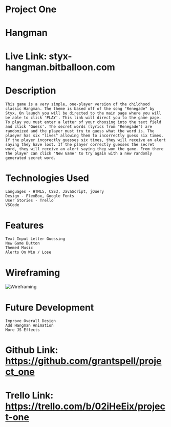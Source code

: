 # Project One

# Hangman

# Live Link: styx-hangman.bitballoon.com

# Description
    This game is a very simple, one-player version of the childhood classic Hangman. The theme is based off of the song "Renegade" by Styx. On launch you will be directed to the main page where you will be able to click 'PLAY'. This link will direct you to the game page. To play you must enter a letter of your choosing into the text field and click 'Guess'. The secret words (lyrics from "Renegade") are randomized and the player must try to guess what the word is. The plaeyer has six "lives" allowing them to incorrectly guess six times. If the player incorectly guesses six times, they will receive an alert saying they have lost. If the player correctly guesses the secret word, they will receive an alert saying they won the game. From there the player can click 'New Game' to try again with a new randomly generated secret word.


# Technologies Used
    Languages - HTML5, CSS3, JavaScript, jQuery
    Design - FlexBox, Google Fonts
    User Stories - Trello
    VSCode

# Features
    Text Input Letter Guessing
    New Game Button
    Themed Music
    Alerts On Win / Lose

# Wireframing

<img src="images/gameii.jpeg" alt="Wireframing" />

# Future Development
    Improve Overall Design
    Add Hangman Animation
    More JS Effects

# Github Link: https://github.com/grantspell/project_one
# Trello Link: https://trello.com/b/02iHeEix/project-one